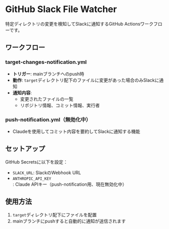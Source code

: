 # GitHub Slack File Watcher

特定ディレクトリの変更を検知してSlackに通知するGitHub Actionsワークフローです。

## ワークフロー

### target-changes-notification.yml
- **トリガー**: mainブランチへのpush時
- **動作**: `target`ディレクトリ配下のファイルに変更があった場合のみSlackに通知
- **通知内容**: 
  - 変更されたファイルの一覧
  - リポジトリ情報、コミット情報、実行者

### push-notification.yml（無効化中）
- Claudeを使用してコミット内容を要約してSlackに通知する機能

## セットアップ

GitHub Secretsに以下を設定：
- `SLACK_URL`: SlackのWebhook URL
- `ANTHROPIC_API_KEY`: Claude APIキー（push-notification用、現在無効化中）

## 使用方法

1. `target`ディレクトリ配下にファイルを配置
2. mainブランチにpushすると自動的に通知が送信されます